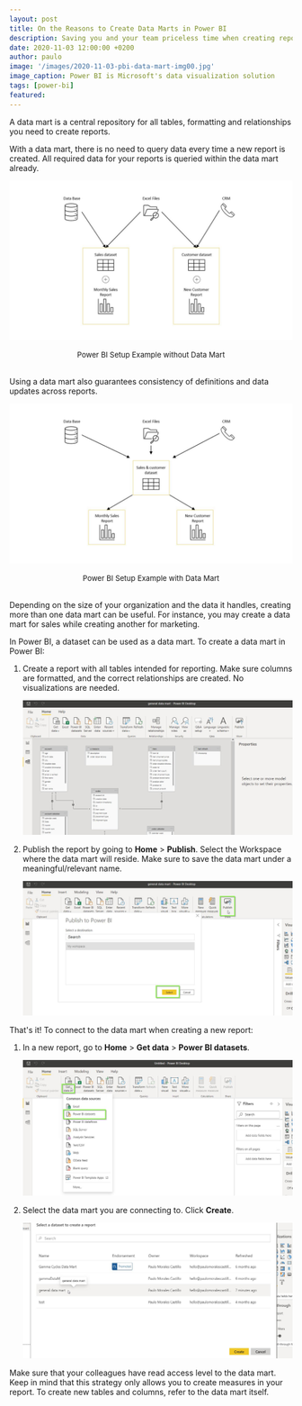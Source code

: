 ```yaml
---
layout: post
title: On the Reasons to Create Data Marts in Power BI
description: Saving you and your team priceless time when creating reports for your organization
date: 2020-11-03 12:00:00 +0200
author: paulo
image: '/images/2020-11-03-pbi-data-mart-img00.jpg'
image_caption: Power BI is Microsoft's data visualization solution
tags: [power-bi]
featured: 
---
```


A data mart is a central repository for all tables, formatting and relationships you need to create reports.  
 
With a data mart, there is no need to query data every time a new report is created. All required data for your reports is queried within the data mart already.   

![2020-11-03-pbi-data-mart-img01](/images/2020-11-03-pbi-data-mart-img01.jpg)
<font size="-1"><center><span> Power BI Setup Example without Data Mart  </span></center></font>
<br>

Using a data mart also guarantees consistency of definitions and data updates across reports.  

![2020-11-03-pbi-data-mart-img02.jpg](/images/2020-11-03-pbi-data-mart-img02.jpg)
<font size="-1"><center><span> Power BI Setup Example with Data Mart  </span></center></font>
<br>

Depending on the size of your organization and the data it handles, creating more than one data mart can be useful. For instance, you may create a data mart for sales while creating another for marketing.   

In Power BI, a dataset can be used as a data mart. To create a data mart in Power BI: 

1. Create a report with all tables intended for reporting. Make sure columns are formatted, and the correct relationships are created. No visualizations are needed. 

	![2020-11-03-pbi-data-mart-img03](/images/2020-11-03-pbi-data-mart-img03.jpg)

2. Publish the report by going to **Home** > **Publish**. Select the Workspace where the data mart will reside. Make sure to save the data mart under a meaningful/relevant name. 

	![2020-11-03-pbi-data-mart-img04.jpg](/images/2020-11-03-pbi-data-mart-img04.jpg)
	
That's it! To connect to the data mart when creating a new report: 

1. In a new report, go to **Home** > **Get data** > **Power BI datasets**.  

	![2020-11-03-pbi-data-mart-img05.jpg](/images/2020-11-03-pbi-data-mart-img05.jpg)

2. Select the data mart you are connecting to. Click **Create**. 

	![2020-11-03-pbi-data-mart-img06.jpg](/images/2020-11-03-pbi-data-mart-img06.jpg)

Make sure that your colleagues have read access level to the data mart. Keep in mind that this strategy only allows you to create measures in your report. To create new tables and columns, refer to the data mart itself. 